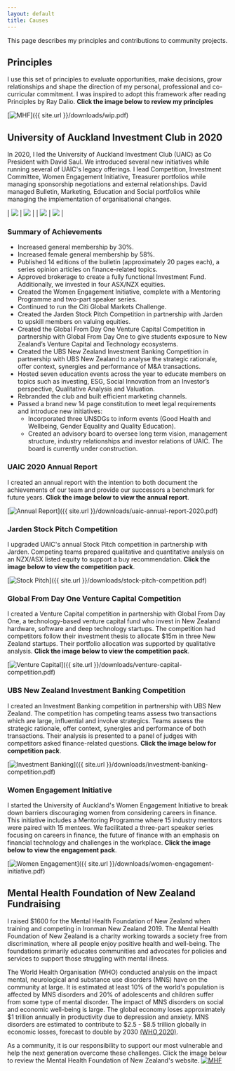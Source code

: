 ```yaml
---
layout: default
title: Causes
---
```

This page describes my principles and contributions to community projects.

## **Principles**
I use this set of principles to evaluate opportunities, make decisions, grow relationships and shape the direction of my personal, professional and co-curricular commitment. I was inspired to adopt this framework after reading Principles by Ray Dalio. **Click the image below to review my principles**

[![MHF](/assets/images/principles.png)]({{ site.url }}/downloads/wip.pdf)

## **University of Auckland Investment Club in 2020** ##

In 2020, I led the University of Auckland Investment Club (UAIC) as Co President with David Saul. We introduced several new initiatives while running several of UAIC's legacy offerings. I lead Competition, Investment Committee, Women Engagement Initiative, Treasurer portfolios while managing sponsorship negotiations and external relationships. David managed Bulletin, Marketing, Education and Social portfolios while managing the implementation of organisational changes.

| ![](/assets/images/uaic-3.jpg) | ![](/assets/images/uaic-4.jpg) |
| ![](/assets/images/uaic-1.jpg) | ![](/assets/images/uaic-2.jpg) |

### **Summary of Achievements** ###

* Increased general membership by 30%.
* Increased female general membership by 58%.
* Published 14 editions of the bulletin (approximately 20 pages each), a series opinion articles on finance-related topics.
* Approved brokerage to create a fully functional Investment Fund. Additionally, we invested in four ASX/NZX equities.
* Created the Women Engagement Initiative, complete with a Mentoring Programme and two-part speaker series.
* Continued to run the Citi Global Markets Challenge.
* Created the Jarden Stock Pitch Competition in partnership with Jarden to upskill members on valuing equities.
* Created the Global From Day One Venture Capital Competition in partnership with Global From Day One to give students exposure to New Zealand’s Venture Capital and Technology ecosystems.
* Created the UBS New Zealand Investment Banking Competition in partnership with UBS New Zealand to analyse the strategic rationale, offer context, synergies and performance of M&A transactions.
* Hosted seven education events across the year to educate members on topics such as investing, ESG, Social Innovation from an Investor’s perspective, Qualitative Analysis and Valuation.
* Rebranded the club and built efficient marketing channels.
* Passed a brand new 14 page constitution to meet legal requirements and introduce new initiatives:
    * Incorporated three UNSDGs to inform events (Good Health and Wellbeing, Gender Equality and Quality Education).
    * Created an advisory board to oversee long term vision, management structure, industry relationships and investor relations of UAIC. The board is currently under construction.

### **UAIC 2020 Annual Report** ###
I created an annual report with the intention to both document the achievements of our team and provide our successors a benchmark for future years. **Click the image below to view the annual report**.

[![Annual Report](/assets/images/ar.png)]({{ site.url }}/downloads/uaic-annual-report-2020.pdf)

### **Jarden Stock Pitch Competition** ###
I upgraded UAIC's annual Stock Pitch competition in partnership with Jarden. Competing teams prepared qualitative and
quantitative analysis on an NZX/ASX listed equity to support a buy recommendation. **Click the image below to view the competition pack**.

[![Stock Pitch](/assets/images/jsp.png)]({{ site.url }}/downloads/stock-pitch-competition.pdf)

### **Global From Day One Venture Capital Competition** ###
I created a Venture Capital competition in partnership with Global From Day One, a technology-based venture capital fund who invest in New Zealand hardware, software and deep technology startups. The competition had competitors follow their investment thesis to allocate $15m in three New Zealand startups. Their portfolio allocation was supported by qualitative analysis. **Click the image below to view the competition pack**.

[![Venture Capital](/assets/images/VC.png)]({{ site.url }}/downloads/venture-capital-competition.pdf)

### **UBS New Zealand Investment Banking Competition** ###
I created an Investment Banking competition in partnership with UBS New Zealand. The competition has competing teams assess two transactions which are large, influential and involve strategics. Teams assess the strategic rationale, offer context, synergies and performance of both transactions. Their analysis is presented to a panel of judges with competitors asked finance-related questions. **Click the image below for competition pack**.

[![Investment Banking](/assets/images/IB.png)]({{ site.url }}/downloads/investment-banking-competition.pdf)

### **Women Engagement Initiative** ###

I started the University of Auckland's Women Engagement Initiative to break down barriers discouraging women from considering careers in finance. This initiative includes a Mentoring Programme where 15 industry mentors were paired with 15 mentees. We facilitated a three-part speaker series focusing on careers in finance, the future of finance with an emphasis on financial technology and challenges in the workplace. **Click the image below to view the engagement pack**.

[![Women Engagement](/assets/images/wei.png)]({{ site.url }}/downloads/women-engagement-initiative.pdf)

## **Mental Health Foundation of New Zealand Fundraising** ##

I raised $1600 for the Mental Health Foundation of New Zealand when training and competing in Ironman New Zealand 2019. The Mental Health Foundation of New Zealand is a charity working towards a society free from discrimination, where all people enjoy positive health and well-being. The foundations primarily educates communities and advocates for policies and services to support those struggling with mental illness.

The World Health Organisation (WHO) conducted analysis on the impact mental, neurological and substance use disorders (MNS) have on the community at large. It is estimated at least 10% of the world's population is affected by MNS disorders and 20% of adolescents and children suffer from some type of mental disorder. The impact of MNS disorders on social and economic well-being is large. The global economy loses approximately $1 trillion annually in productivity due to depression and anxiety. MNS disorders are estimated to contribute to $2.5 - $8.5 trillion globally in economic losses, forecast to double by 2030 [(WHO,2020)](https://www.worldbank.org/en/topic/mental-health).

As a community, it is our responsibility to support our most vulnerable and help the next generation overcome these challenges. Click the image below to review the Mental Health Foundation of New Zealand's website.
[![MHF](/assets/images/mental-health-foundation.png)](https://www.mentalhealth.org.nz/)


